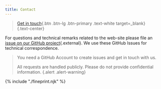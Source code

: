 ```yaml
---
title: Contact
---
```


> [Get in touch](https://github.com/cotedi-project/cotedi-project.github.io/issues/new/choose){.btn .btn-lg .btn-primary .text-white target=_blank} {.text-center}

For questions and technical remarks related to the web-site please file an [issue on our GitHub project](https://github.com/cotedi-project/cotedi-project.github.io/issues/new/choose){.external}. We use these GitHub Issues for technical correspondence.

> You need a GitHub Account to create issues and get in touch with us.
> 
> All requests are handled publicly. Please do not provide confidential information. {.alert .alert-warning}

<!-- 

> [Join us on eTwinning](){.btn .btn-secondary} {.text-center} 

> [Join us on LinkedIn](){.btn .btn-secondary} {.text-center} 

-->

<div class="fineprint">
{% include "./fineprint.njk" %}
</div>
